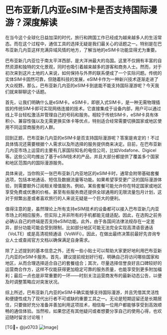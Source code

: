 # 巴布亚新几内亚eSIM卡是否支持国际漫游？深度解读

在当今这个全球化日益加深的时代，旅行和跨国工作已经成为越来越多人的生活常态。而在这个过程中，通信工具的选择无疑是我们最关心的话题之一。特别是在巴布亚新几内亚这样充满异域风情的地方，了解当地的eSIM卡功能显得尤为重要。

巴布亚新几内亚位于南太平洋西部，是大洋洲最大的岛国。这里不仅拥有丰富的自然资源和独特的文化景观，同时也吸引着越来越多的游客和商务人士。然而，对于初次来到这片土地的人来说，如何保持与外界的联系便成了一个实际问题。传统的实体SIM卡固然可靠，但随着科技的发展，eSIM卡作为一种新兴技术逐渐走进了大众视野。那么，巴布亚新几内亚的eSIM卡到底能不能支持国际漫游呢？今天我们就来聊聊这个话题。

首先，让我们明确什么是eSIM卡。eSIM卡，即嵌入式SIM卡，是一种无需物理插拔的传统SIM卡即可实现网络连接的技术。它直接集成于设备内部，用户可以通过线上平台轻松激活并管理自己的号码和服务。相较于传统SIM卡，eSIM卡具有体积小、兼容性强以及无需更换实体卡等优点，特别适合经常需要切换国家或地区使用不同运营商服务的人群。

回到正题，巴布亚新几内亚的eSIM卡是否支持国际漫游呢？答案是肯定的！不过具体情况还需要根据个人需求以及所选择的服务提供商来决定。目前，在巴布亚新几内亚市场上运营的主要有几家国际知名的电信公司，比如Vodafone、Digicel等。这些公司均推出了基于eSIM技术的产品，并且大部分都提供了覆盖多个国家和地区范围内的国际漫游服务。

具体来说，当你购买一张巴布亚新几内亚地区的eSIM卡时，通常会附带基础套餐选项，包括本地通话、短信及数据流量等功能。如果希望享受更广泛的国际漫游体验，则需要额外订阅相关增值服务。例如，某些套餐可能允许你在特定国家或地区享受免费或优惠的价格，甚至有些服务商还提供全球通用的无限流量包月计划，这对于频繁出差或者喜欢旅行的人来说无疑是一个巨大的便利。

值得注意的是，虽然理论上所有支持eSIM技术的设备都可以接入巴布亚新几内亚市场上的相应服务，但实际上并非所有的手机都能无缝适配。因此，在选购之前务必确认自己的终端是否支持eSIM功能。此外，由于各国间法律法规存在一定差异，部分功能可能会受到限制，比如部分地区可能无法完全实现高清语音通话（VoLTE）或是高清视频通话（VoWiFi）。因此，在做出最终决策前最好先咨询专业人士或查阅官方文档以确保满足自身需求。

除了上述提到的基本信息之外，还有一些小贴士可以帮助大家更好地利用巴布亚新几内亚的eSIM卡服务。首先，建议提前规划好行程，明确自己将访问哪些国家和地区，从而合理选择适合自己的套餐组合；其次，尽量选择信誉良好且口碑较好的运营商合作方，这样不仅能获得更加稳定可靠的服务质量，也能享受到更多附加福利；最后一点也是非常重要的一环——时刻关注运营商发布的最新动态公告，以便及时调整策略应对突发状况。

综上所述，巴布亚新几内亚的eSIM卡确实能够支持国际漫游，并且凭借其灵活性和便捷性成为了现代出行者不可或缺的重要工具之一。无论是短期逗留还是长期居住，只要做好充分准备并善加利用这项技术，相信每一位用户都能够享受到高效顺畅的通信体验。当然啦，如果您还有其他疑问或者想要分享自己的使用心得，也欢迎随时留言讨论哦！

[TG💪+ @jx0703 ![Image](https://github.com/user-attachments/assets/dbca1d08-cadb-493c-b0ec-ad6f7a83f270)]
